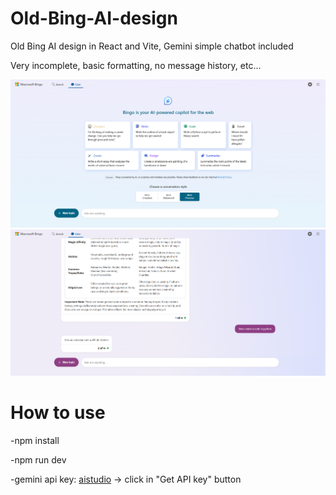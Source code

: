 # Old-Bing-AI-design
Old Bing AI design in React and Vite, Gemini simple chatbot included

Very incomplete, basic formatting, no message history, etc...

![Image](src/assets/image.png)
![Image](src/assets/image2.png)

# How to use

-npm install

-npm run dev

-gemini api key: [aistudio](aistudio.google.com) -> click in "Get API key" button